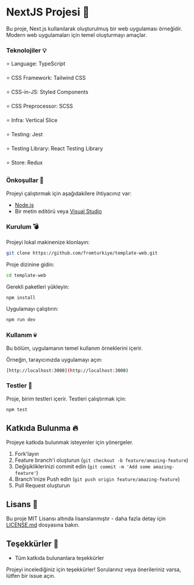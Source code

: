 
# NextJS Projesi :loudspeaker:

Bu proje, Next.js kullanılarak oluşturulmuş bir web uygulaması örneğidir. Modern web uygulamaları için temel oluşturmayı amaçlar.

### Teknolojiler :bulb:
:star: Language: TypeScript

:star: CSS Framework: Tailwind CSS

:star: CSS-in-JS: Styled Components

:star: CSS Preprocessor: SCSS

:star: Infra: Vertical Slice

:star: Testing: Jest

:star: Testing Library: React Testing Library

:star: Store: Redux

### Önkoşullar :paperclip:

Projeyi çalıştırmak için aşağıdakilere ihtiyacınız var:

- [Node.js](https://nodejs.org/)
- Bir metin editörü veya [Visual Studio](https://visualstudio.microsoft.com)

### Kurulum :bomb:

Projeyi lokal makinenize klonlayın:

```bash
git clone https://github.com/fromturkiye/template-web.git
```

Proje dizinine gidin:

```bash
cd template-web
```

Gerekli paketleri yükleyin:

```bash
npm install
```

Uygulamayı çalıştırın:

```bash
npm run dev
```

### Kullanım :skull:

Bu bölüm, uygulamanın temel kullanım örneklerini içerir.

Örneğin, tarayıcınızda uygulamayı açın:

```bash
[http://localhost:3000](http://localhost:3000)
```

### Testler :hankey:

Proje, birim testleri içerir. Testleri çalıştırmak için:

```bash
npm test
```

## Katkıda Bulunma :fire:

Projeye katkıda bulunmak isteyenler için yönergeler.

1. Fork'layın
2. Feature branch'i oluşturun (`git checkout -b feature/amazing-feature`)
3. Değişikliklerinizi commit edin (`git commit -m 'Add some amazing-feature'`)
4. Branch'inize Push edin (`git push origin feature/amazing-feature`)
5. Pull Request oluşturun

## Lisans :page_facing_up:

Bu proje MIT Lisansı altında lisanslanmıştır - daha fazla detay için [LICENSE.md](https://github.com/fromturkiye/template-web/blob/master/LICENSE) dosyasına bakın.

## Teşekkürler :pray:
- Tüm katkıda bulunanlara teşekkürler

Projeyi incelediğiniz için teşekkürler! Sorularınız veya önerileriniz varsa, lütfen bir issue açın.
